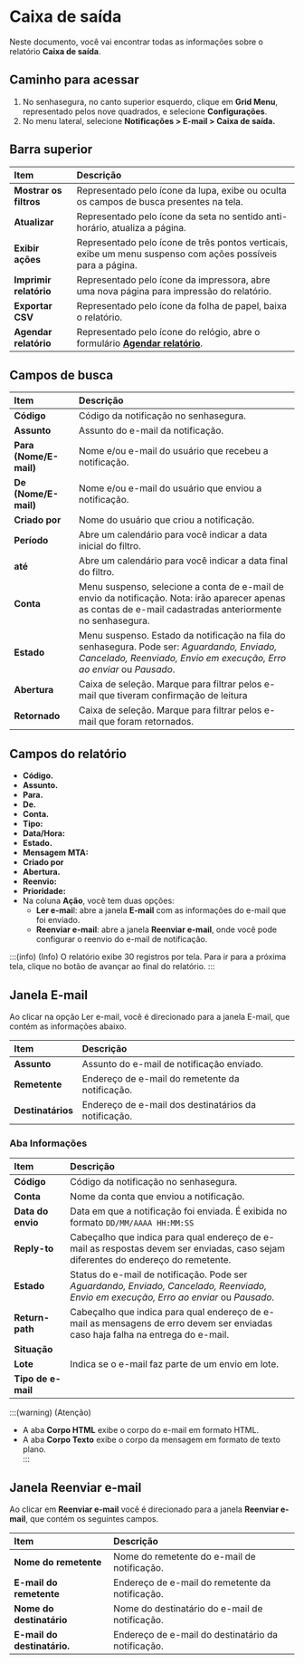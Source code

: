 # Caixa de saída

Neste documento, você vai encontrar todas as informações sobre o relatório **Caixa de saída**.

## Caminho para acessar

1. No senhasegura, no canto superior esquerdo, clique em **Grid Menu**, representado pelos nove quadrados, e selecione **Configurações**.  
2. No menu lateral, selecione **Notificações \> E-mail \> Caixa de saída.**

## Barra superior

| Item | Descrição |
| :---- | :---- |
| **Mostrar os filtros** | Representado pelo ícone da lupa, exibe ou oculta os campos de busca presentes na tela. |
| **Atualizar** | Representado pelo ícone da seta no sentido anti-horário, atualiza a página. |
| **Exibir ações** | Representado pelo ícone de três pontos verticais, exibe um menu suspenso com ações possíveis para a página. |
| **Imprimir relatório** | Representado pelo ícone da impressora, abre uma nova página para impressão do relatório. |
| **Exportar CSV** | Representado pelo ícone da folha de papel, baixa o relatório. |
| **Agendar relatório** | Representado pelo ícone do relógio, abre o formulário [**Agendar relatório**](https://docs.senhasegura.io/v3-31/docs/pt/general-information-how-to-issue-download-and-schedule-device-reports?highlight=como%20agendar%20relat%C3%B3rio). |

## Campos de busca

| Item | Descrição |
| :---- | :---- |
| **Código** | Código da notificação no senhasegura. |
| **Assunto** | Assunto do e-mail da notificação. |
| **Para (Nome/E-mail)** | Nome e/ou e-mail do usuário que recebeu a notificação. |
| **De (Nome/E-mail)** | Nome e/ou e-mail do usuário que enviou a notificação. |
| **Criado por** | Nome do usuário que criou a notificação. |
| **Período** | Abre um calendário para você indicar a data inicial do filtro. |
| **até** | Abre um calendário para você indicar a data final do filtro. |
| **Conta** | Menu suspenso, selecione a conta de e-mail de envio da notificação. Nota: irão aparecer apenas as contas de e-mail cadastradas anteriormente no senhasegura. |
| **Estado** | Menu suspenso. Estado da notificação na fila do senhasegura. Pode ser: *Aguardando, Enviado, Cancelado, Reenviado, Envio em execução, Erro ao enviar* ou *Pausado*. |
| **Abertura** | Caixa de seleção. Marque para filtrar pelos e-mail que tiveram confirmação de leitura |
| **Retornado** | Caixa de seleção. Marque para filtrar pelos e-mail que foram retornados. |

## Campos do relatório

* **Código.**  
* **Assunto.**  
* **Para.**  
* **De.**  
* **Conta.**  
* **Tipo:**  
* **Data/Hora:**  
* **Estado.**  
* **Mensagem MTA:**  
* **Criado por**  
* **Abertura.**  
* **Reenvio:**  
* **Prioridade:**  
* Na coluna **Ação**, você tem duas opções:  
  * **Ler e-mai**l: abre a janela **E-mail** com as informações do e-mail que foi enviado.  
  * **Reenviar e-mail**: abre a janela **Reenviar e-mail**, onde você pode configurar o reenvio do e-mail de notificação.


:::(info) (Info)
O relatório exibe 30 registros por tela. Para ir para a próxima tela, clique no botão de avançar ao final do relatório.
:::

## Janela E-mail

Ao clicar na opção Ler e-mail, você é direcionado para a janela E-mail, que contém as informações abaixo.

| Item | Descrição |
| :---- | :---- |
| **Assunto** | Assunto do e-mail de notificação enviado. |
| **Remetente** | Endereço de e-mail do remetente da notificação. |
| **Destinatários** | Endereço de e-mail dos destinatários da notificação. |

### Aba Informações

| Item | Descrição |
| :---- | :---- |
| **Código** | Código da notificação no senhasegura. |
| **Conta** | Nome da conta que enviou a notificação. |
| **Data do envio** | Data em que a notificação foi enviada. É exibida no formato `DD/MM/AAAA HH:MM:SS` |
| **Reply-to** | Cabeçalho que indica para qual endereço de e-mail as respostas devem ser enviadas, caso sejam diferentes do endereço do remetente. |
| **Estado** | Status do e-mail de notificação. Pode ser *Aguardando, Enviado, Cancelado, Reenviado, Envio em execução, Erro ao enviar* ou *Pausado*. |
| **Return-path** | Cabeçalho que indica para qual endereço de e-mail as mensagens de erro devem ser enviadas caso haja falha na entrega do e-mail. |
| **Situação** |  |
| **Lote** | Indica se o e-mail faz parte de um envio em lote. |
| **Tipo de e-mail** |  |

:::(warning) (Atenção)

- A aba **Corpo HTML** exibe o corpo do e-mail em formato HTML.  
- A aba **Corpo Texto** exibe o corpo da mensagem em formato de texto plano.  
  :::

## Janela Reenviar e-mail

Ao clicar em **Reenviar e-mail** você é direcionado para a janela **Reenviar e-mail**, que contém os seguintes campos.

| Item | Descrição |
| :---- | :---- |
| **Nome do remetente** | Nome do remetente do e-mail de notificação. |
| **E-mail do remetente** | Endereço de e-mail do remetente da notificação. |
| **Nome do destinatário** | Nome do destinatário do e-mail de notificação. |
| **E-mail do destinatário.** | Endereço de e-mail do destinatário da notificação. |

